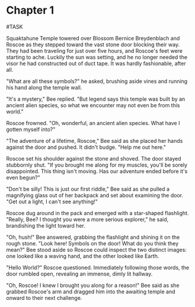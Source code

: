# Chapter 1

#TASK

Squaktahune Temple towered over Blossom Bernice Breydenblach and Roscoe as they
stepped toward the vast stone door blocking their way. They had been traveling
for just over five hours, and Roscoe's feet were starting to ache. Luckily the
sun was setting, and he no longer needed the visor he had constructed out of
duct tape. It was hardly fashionable, after all.

"What are all these symbols?" he asked, brushing aside vines and running his
hand along the temple wall.

"It's a mystery," Bee replied. "But legend says this temple was built by an
ancient alien species, so what we encounter may not even be from this world."

Roscoe frowned. "Oh, wonderful, an ancient alien species. What have I gotten
myself into?"

"The adventure of a lifetime, Roscoe," Bee said as she placed her hands against
the door and pushed. It didn't budge. "Help me out here."

Roscoe set his shoulder against the stone and shoved. The door stayed stubbornly
shut. "If you brought me along for my muscles, you'll be sorely disappointed.
This thing isn't moving. Has our adventure ended before it's even begun?"

"Don't be silly! This is just our first riddle," Bee said as she pulled a
magnifying glass out of her backpack and set about examining the door. "Get out
a light, I can't see anything!"

Roscoe dug around in the pack and emerged with a star-shaped flashlight.
"Really, Bee? I thought you were a more serious explorer," he said, brandishing
the light toward her.

"Oh, hush!" Bee answered, grabbing the flashlight and shining it on the rough
stone. "Look here! Symbols on the door! What do you think they mean?" Bee stood
aside so Roscoe could inspect the two distinct images: one looked like a waving
hand, and the other looked like Earth.

"Hello World?" Roscoe questioned. Immediately following those words, the door
rumbled open, revealing an immense, dimly lit hallway.

"Oh, Roscoe! I knew I brought you along for a reason!" Bee said as she grabbed
Roscoe's arm and dragged him into the awaiting temple and onward to their next
challenge.

